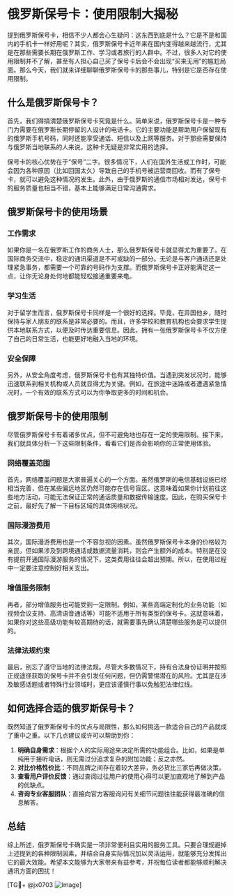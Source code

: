 # 俄罗斯保号卡：使用限制大揭秘

提到俄罗斯保号卡，相信不少人都会心生疑问：这东西到底是什么？它是不是和国内的手机卡一样好用呢？其实，俄罗斯保号卡近年来在国内变得越来越流行，尤其是在那些需要长期在俄罗斯工作、学习或者旅行的人群中。不过，很多人对它的使用限制并不了解，甚至有人担心自己买了保号卡后会不会出现“买来无用”的尴尬局面。那么今天，我们就来详细聊聊俄罗斯保号卡的那些事儿，特别是它是否存在使用限制。

## 什么是俄罗斯保号卡？

首先，我们得搞清楚俄罗斯保号卡究竟是什么。简单来说，俄罗斯保号卡是一种专门为需要在俄罗斯长期停留的人设计的电话卡。它的主要功能是帮助用户保留现有的俄罗斯手机号码，同时还能享受通话、短信以及上网等服务。对于那些需要保持与俄罗斯当地联系的人来说，这种卡无疑是非常实用的选择。

保号卡的核心优势在于“保号”二字。很多情况下，人们在国外生活或工作时，可能会因为各种原因（比如回国太久）导致自己的手机号被运营商回收。而有了保号卡，就可以避免这种情况的发生。此外，由于俄罗斯的通信市场相对发达，保号卡的服务质量也相当不错，基本上能够满足日常沟通需求。

## 俄罗斯保号卡的使用场景

### 工作需求

如果你是一名在俄罗斯工作的商务人士，那么俄罗斯保号卡就显得尤为重要了。在国际商务交流中，稳定的通讯渠道是不可或缺的一部分。无论是与客户通话还是处理紧急事务，都需要一个可靠的号码作为支撑。而俄罗斯保号卡正好能满足这一点，让你无论身处何地都能轻松接通重要来电。

### 学习生活

对于留学生而言，俄罗斯保号卡同样是一个很好的选择。毕竟，在异国他乡，随时保持与家人朋友的联系是非常必要的。而且，许多学校和教育机构也会要求学生提供本地联系方式，以便及时传达重要信息。因此，拥有一张俄罗斯保号卡不仅方便了自己的日常生活，也能更好地融入当地的环境。

### 安全保障

另外，从安全角度考虑，俄罗斯保号卡也有其独特价值。当遇到突发状况时，能够迅速联系到相关机构或人员就显得尤为关键。例如，在旅途中迷路或者遭遇紧急情况时，一个有效的联系方式可以为你争取更多的时间和机会。

## 俄罗斯保号卡的使用限制

尽管俄罗斯保号卡有着诸多优点，但不可避免地也存在一定的使用限制。接下来，我们就具体分析一下这些限制条件，看看它们是否会影响你的正常使用体验。

### 网络覆盖范围

首先，网络覆盖问题是大家普遍关心的一个方面。虽然俄罗斯的电信基础设施已经相当完善，但在某些偏远地区仍然可能存在信号盲区。这意味着如果你计划前往这些地方活动，可能无法保证正常的通话质量和数据传输速度。因此，在购买保号卡之前，最好先了解一下目标区域的具体网络状况。

### 国际漫游费用

其次，国际漫游费用也是一个不容忽视的因素。虽然俄罗斯保号卡本身的价格较为亲民，但如果涉及到跨境通话或数据流量消耗，则会产生额外的成本。特别是在没有提前开通国际漫游服务的情况下，这类费用往往会超出预期。所以，在使用过程中一定要注意控制好相关支出。

### 增值服务限制

再者，部分增值服务也可能受到一定限制。例如，某些高端定制化的业务功能（如视频会议支持、高清语音通话等）可能不适用于所有类型的保号卡。这就意味着，如果你对这些高级功能有较高期待的话，就需要事先确认清楚哪些服务是可以提供的。

### 法律法规约束

最后，别忘了遵守当地的法律法规。尽管大多数情况下，持有合法身份证明并按照正规途径获取的保号卡并不会引发任何问题，但仍需警惕潜在的风险。尤其是在涉及敏感话题或者特殊行业领域时，更应该谨慎行事以免触犯法律红线。

## 如何选择合适的俄罗斯保号卡？

既然知道了俄罗斯保号卡的优点与局限性，那么如何挑选一款适合自己的产品就成了重中之重。以下几点建议或许可以帮助到你：

1. **明确自身需求**：根据个人的实际用途来决定所需的功能组合。比如，如果是单纯用于接听电话，则无需过分追求复杂的附加功能；反之亦然。
2. **对比价格性价比**：不同品牌之间存在着较大差异，务必货比三家后再做决策。
3. **查看用户评价反馈**：通过查阅过往用户的使用心得可以更加直观地了解到产品的优缺点。
4. **咨询专业客服团队**：直接向官方客服询问有关细节问题往往能获得最准确的信息解答。

## 总结

综上所述，俄罗斯保号卡确实是一项非常便利且实用的服务工具。只要合理规避掉上述提到的各种限制因素，并结合自身实际情况加以灵活运用，就能够充分发挥出它的最大效能。希望本文能够为大家带来有益参考，并祝每位读者都能够顺利解决通讯方面的困扰！

[TG💪+ @jx0703 ![Image](https://github.com/user-attachments/assets/dbca1d08-cadb-493c-b0ec-ad6f7a83f270)]
